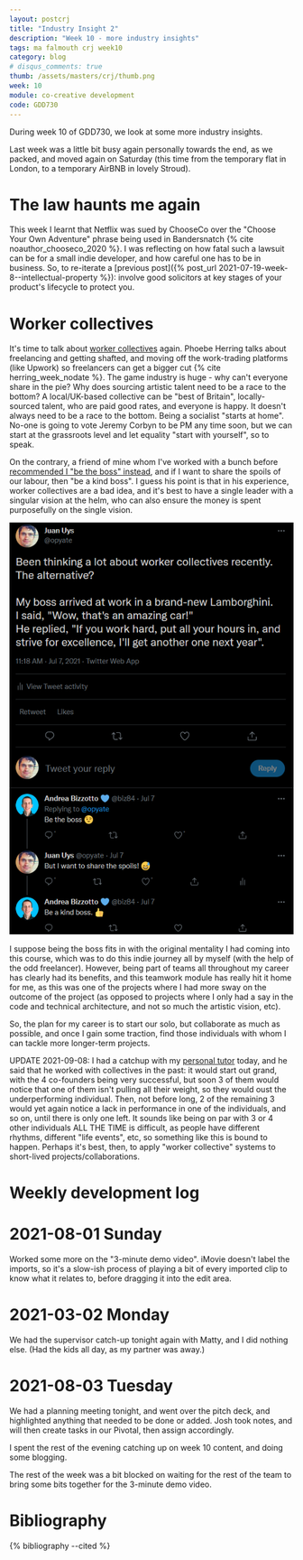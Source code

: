 ```yaml
---
layout: postcrj
title: "Industry Insight 2"
description: "Week 10 - more industry insights"
tags: ma falmouth crj week10 
category: blog
# disqus_comments: true
thumb: /assets/masters/crj/thumb.png
week: 10
module: co-creative development
code: GDD730
---
```


During week 10 of GDD730, we look at some more industry insights.

Last week was a little bit busy again personally towards the end, as we packed, and moved again on Saturday (this time from the temporary flat in London, to a temporary AirBNB in lovely Stroud).

# The law haunts me again

This week I learnt that Netflix was sued by ChooseCo over the "Choose Your Own Adventure" phrase being used in Bandersnatch {% cite noauthor_chooseco_2020 %}. I was reflecting on how fatal such a lawsuit can be for a small indie developer, and how careful one has to be in business. So, to re-iterate a [previous post]({% post_url 2021-07-19-week-8--intellectual-property %}): involve good solicitors at key stages of your product's lifecycle to protect you.

# Worker collectives

It's time to talk about [worker collectives](https://en.wikipedia.org/wiki/Worker_cooperative#Worker_collectives) again. Phoebe Herring talks about freelancing and getting shafted, and moving off the work-trading platforms (like Upwork) so freelancers can get a bigger cut {% cite herring_week_nodate %}. The game industry is huge - why can't everyone share in the pie? Why does sourcing artistic talent need to be a race to the bottom? A local/UK-based collective can be "best of Britain", locally-sourced talent, who are paid good rates, and everyone is happy. It doesn't always need to be a race to the bottom. Being a socialist "starts at home". No-one is going to vote Jeremy Corbyn to be PM any time soon, but we can start at the grassroots level and let equality "start with yourself", so to speak.

On the contrary, a friend of mine whom I've worked with a bunch before [recommended I "be the boss" instead](https://twitter.com/opyate/status/1412717579181887496), and if I want to share the spoils of our labour, then "be a kind boss". I guess his point is that in his experience, worker collectives are a bad idea, and it's best to have a single leader with a singular vision at the helm, who can also ensure the money is spent purposefully on the single vision.

![Case against worker collectives](/assets/posts/2021-08-03-week-10--more-industry-insights/the-case-against-collectives.png)

I suppose being the boss fits in with the original mentality I had coming into this course, which was to do this indie journey all by myself (with the help of the odd freelancer). However, being part of teams all throughout my career has clearly had its benefits, and this teamwork module has really hit it home for me, as this was one of the projects where I had more sway on the outcome of the project (as opposed to projects where I only had a say in the code and technical architecture, and not so much the artistic vision, etc).

So, the plan for my career is to start our solo, but collaborate as much as possible, and once I gain some traction, find those individuals with whom I can tackle more longer-term projects.

UPDATE 2021-09-08: I had a catchup with my [personal tutor](https://twitter.com/iainlobb/) today, and he said that he worked with collectives in the past: it would start out grand, with the 4 co-founders being very successful, but soon 3 of them would notice that one of them isn't pulling all their weight, so they would oust the underperforming individual. Then, not before long, 2 of the remaining 3 would yet again notice a lack in performance in one of the individuals, and so on, until there is only one left. It sounds like being on par with 3 or 4 other individuals ALL THE TIME is difficult, as people have different rhythms, different "life events", etc, so something like this is bound to happen. Perhaps it's best, then, to apply "worker collective" systems to short-lived projects/collaborations.

# Weekly development log

# 2021-08-01 Sunday

Worked some more on the "3-minute demo video". iMovie doesn't label the imports, so it's a slow-ish process of playing a bit of every imported clip to know what it relates to, before dragging it into the edit area.

# 2021-03-02 Monday

We had the supervisor catch-up tonight again with Matty, and I did nothing else. (Had the kids all day, as my partner was away.)

# 2021-08-03 Tuesday

We had a planning meeting tonight, and went over the pitch deck, and highlighted anything that needed to be done or added. Josh took notes, and will then create tasks in our Pivotal, then assign accordingly.

I spent the rest of the evening catching up on week 10 content, and doing some blogging.

The rest of the week was a bit blocked on waiting for the rest of the team to bring some bits together for the 3-minute demo video.

# Bibliography

{% bibliography --cited %}

